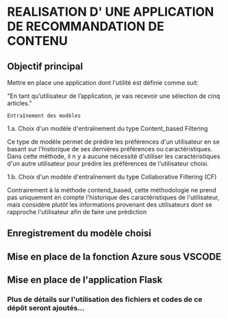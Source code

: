 
# REALISATION D' UNE APPLICATION DE RECOMMANDATION DE CONTENU

## Objectif principal

Mettre en place une application dont l'utilité est définie comme suit:

"En tant qu’utilisateur de l’application, je vais recevoir une sélection de cinq articles."


    Entraînement des modèles

1.a. Choix d'un modèle d'entraînement du type Content_based Filtering

Ce type de modèle permet de prédire les préférences d'un utilisateur en se basant sur l'historique de ses dernières préférences ou caractéristiques. Dans cette méthode, il n y a aucune nécessité d'utiliser les caractéristiques d'un autre utilisateur pour prédire les préférences de l'utilisateur choisi.

1.b. Choix d'un modèle d'entraînement du type Collaborative Filtering (CF)

Contrairement à la méthode contend_based, cette méthodologie ne prend pas uniquement en compte l'historique des caractéristiques de l'utilisateur, mais considère plutôt les informations provenant des utilisateurs dont se rapproche l'utilisateur afin de faire une prédiction


## Enregistrement du modèle choisi

## Mise en place de la fonction Azure sous VSCODE

## Mise en place de l'application Flask

### Plus de détails sur l'utilisation des fichiers et codes de ce dépôt seront ajoutés...

